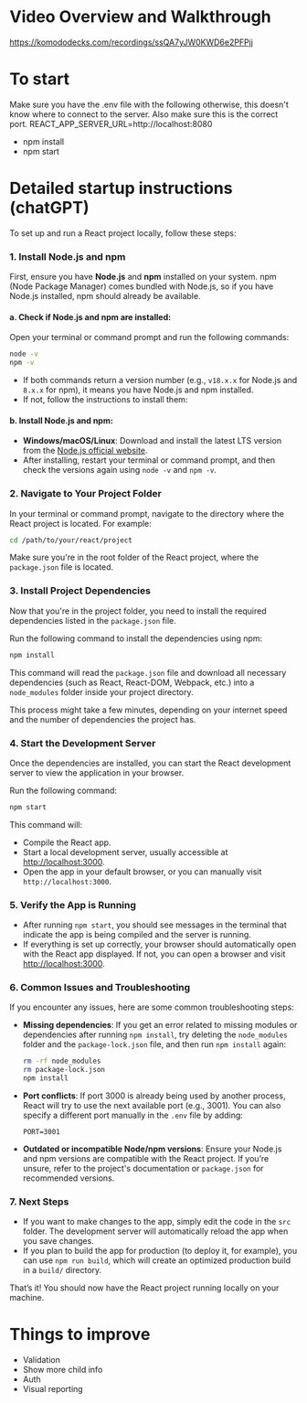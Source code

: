 # Video Overview and Walkthrough
https://komododecks.com/recordings/ssQA7yJW0KWD6e2PFPjj

# To start

Make sure you have the .env file with the following otherwise, this doesn't know where to connect to the server. Also make sure this is the correct port.
REACT_APP_SERVER_URL=http://localhost:8080

- npm install
- npm start


# Detailed startup instructions (chatGPT)

To set up and run a React project locally, follow these steps:

### 1. **Install Node.js and npm**
First, ensure you have **Node.js** and **npm** installed on your system. npm (Node Package Manager) comes bundled with Node.js, so if you have Node.js installed, npm should already be available.

#### a. **Check if Node.js and npm are installed:**

Open your terminal or command prompt and run the following commands:

```bash
node -v
npm -v
```

- If both commands return a version number (e.g., `v18.x.x` for Node.js and `8.x.x` for npm), it means you have Node.js and npm installed.
- If not, follow the instructions to install them:

#### b. **Install Node.js and npm:**
- **Windows/macOS/Linux**: Download and install the latest LTS version from the [Node.js official website](https://nodejs.org/).
- After installing, restart your terminal or command prompt, and then check the versions again using `node -v` and `npm -v`.

### 2. **Navigate to Your Project Folder**
In your terminal or command prompt, navigate to the directory where the React project is located. For example:

```bash
cd /path/to/your/react/project
```

Make sure you're in the root folder of the React project, where the `package.json` file is located.

### 3. **Install Project Dependencies**
Now that you're in the project folder, you need to install the required dependencies listed in the `package.json` file.

Run the following command to install the dependencies using npm:

```bash
npm install
```

This command will read the `package.json` file and download all necessary dependencies (such as React, React-DOM, Webpack, etc.) into a `node_modules` folder inside your project directory.

This process might take a few minutes, depending on your internet speed and the number of dependencies the project has.

### 4. **Start the Development Server**
Once the dependencies are installed, you can start the React development server to view the application in your browser.

Run the following command:

```bash
npm start
```

This command will:
- Compile the React app.
- Start a local development server, usually accessible at [http://localhost:3000](http://localhost:3000).
- Open the app in your default browser, or you can manually visit `http://localhost:3000`.

### 5. **Verify the App is Running**
- After running `npm start`, you should see messages in the terminal that indicate the app is being compiled and the server is running.
- If everything is set up correctly, your browser should automatically open with the React app displayed. If not, you can open a browser and visit [http://localhost:3000](http://localhost:3000).

### 6. **Common Issues and Troubleshooting**
If you encounter any issues, here are some common troubleshooting steps:

- **Missing dependencies**: If you get an error related to missing modules or dependencies after running `npm install`, try deleting the `node_modules` folder and the `package-lock.json` file, and then run `npm install` again:
  ```bash
  rm -rf node_modules
  rm package-lock.json
  npm install
  ```
  
- **Port conflicts**: If port 3000 is already being used by another process, React will try to use the next available port (e.g., 3001). You can also specify a different port manually in the `.env` file by adding:
  ```plaintext
  PORT=3001
  ```

- **Outdated or incompatible Node/npm versions**: Ensure your Node.js and npm versions are compatible with the React project. If you’re unsure, refer to the project's documentation or `package.json` for recommended versions.

### 7. **Next Steps**
- If you want to make changes to the app, simply edit the code in the `src` folder. The development server will automatically reload the app when you save changes.
- If you plan to build the app for production (to deploy it, for example), you can use `npm run build`, which will create an optimized production build in a `build/` directory.

That’s it! You should now have the React project running locally on your machine.



# Things to improve

- Validation
- Show more child info
- Auth
- Visual reporting